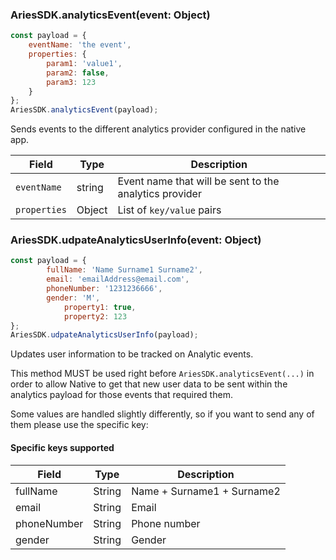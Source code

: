### AriesSDK.analyticsEvent(event: Object)

```js readonly
const payload = {
    eventName: 'the event',
    properties: {
        param1: 'value1',
        param2: false,
        param3: 123
    }
};
AriesSDK.analyticsEvent(payload);
```
Sends events to the different analytics provider configured in the native app.

| Field | Type | Description |
| ----- | ---- | ----------- |
| `eventName` | string | Event name that will be sent to the analytics provider |
| `properties` | Object | List of `key/value` pairs |

### AriesSDK.udpateAnalyticsUserInfo(event: Object)

```js readonly
const payload = {
        fullName: 'Name Surname1 Surname2',
        email: 'emailAddress@email.com',
        phoneNumber: '1231236666',
        gender: 'M',
  			property1: true,
  			property2: 123
};
AriesSDK.udpateAnalyticsUserInfo(payload);
```
Updates user information to be tracked on Analytic events.

This method MUST be used right before `AriesSDK.analyticsEvent(...)` in order to allow Native to get that new user data to be sent within the analytics payload for those events that required them.

Some values are handled slightly differently, so if you want to send any of them please use the specific key:

#### Specific keys supported ####

| Field | Type | Description |
| ----- | ---- | ----------- |
|  fullName | String | Name + Surname1 + Surname2  |
|  email | String | Email  |
|  phoneNumber | String | Phone number  |
|  gender | String | Gender  |


